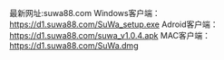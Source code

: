 最新网址:suwa88.com
Windows客户端：https://d1.suwa88.com/SuWa_setup.exe
Adroid客户端：https://d1.suwa88.com/suwa_v1.0.4.apk
MAC客户端：https://d1.suwa88.com/SuWa.dmg
